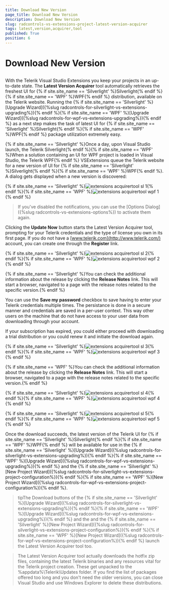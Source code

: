 ```yaml
---
title: Download New Version
page_title: Download New Version
description: Download New Version
slug: radcontrols-vs-extensions-project-latest-version-acquirer
tags: latest,version,acquirer,tool
published: True
position: 6
---
```


# Download New Version



##

With the Telerik Visual Studio Extensions you keep your projects in an up-to-date state. The __Latest Version Acquirer__ tool automatically retrieves the freshest UI for {% if site.site_name == 'Silverlight' %}Silverlight{% endif %}{% if site.site_name == 'WPF' %}WPF{% endif %} distribution, available on the Telerik website. Running the {% if site.site_name == 'Silverlight' %}[Upgrade Wizard]({%slug radcontrols-for-silverlight-vs-extensions-upgrading%}){% endif %}{% if site.site_name == 'WPF' %}[Upgrade Wizard]({%slug radcontrols-for-wpf-vs-extensions-upgrading%}){% endif %} as a next step makes the task of latest UI for {% if site.site_name == 'Silverlight' %}Silverlight{% endif %}{% if site.site_name == 'WPF' %}WPF{% endif %} package utilization extremely easy.


{% if site.site_name == 'Silverlight' %}Once a day, upon Visual Studio launch, the Telerik Silverlight{% endif %}{% if site.site_name == 'WPF' %}When a solution containing an UI for WPF project is loaded in Visual Studio, the Telerik WPF{% endif %} VSExtensions queue the Telerik website for a new version of UI for {% if site.site_name == 'Silverlight' %}Silverlight{% endif %}{% if site.site_name == 'WPF' %}WPF{% endif %}. A dialog gets displayed when a new version is discovered:


{% if site.site_name == 'Silverlight' %}![extensions acquirertool sl 1](images/extensions_acquirertool_sl_1.png){% endif %}{% if site.site_name == 'WPF' %}![extensions acquirertool wpf 1](images/extensions_acquirertool_wpf_1.png){% endif %}

>If you've disabled the notifications, you can use the [Options Dialog]({%slug radcontrols-vs-extensions-options%}) to activate them again.

Clicking the __Update Now__ button starts the Latest Version Acquirer tool, prompting for your Telerik credentials and the type of license you own in its first page. If you do not have a [www.telerik.com](http://www.telerik.com/) account, you can create one through the __Register__ link.


{% if site.site_name == 'Silverlight' %}![extensions acquirertool sl 2](images/extensions_acquirertool_sl_2.png){% endif %}{% if site.site_name == 'WPF' %}![extensions acquirertool wpf 2](images/extensions_acquirertool_wpf_2.png){% endif %}

{% if site.site_name == 'Silverlight' %}You can check the additional information about the release by clicking the __Release Notes__ link. This will start a browser, navigated to a page with the release notes related to the specific version.{% endif %}


You can use the __Save my password__ checkbox to save having to enter your Telerik credentials multiple times. The persistance is done in a secure manner and credentials are saved in a per-user context. This way other users on the machine that do not have access to your user data from downloading through your account.


If your subscription has expired, you could either proceed with downloading a trial distribution or you could renew it and initiate the download again.


{% if site.site_name == 'Silverlight' %}![extensions acquirertool sl 3](images/extensions_acquirertool_sl_3.png){% endif %}{% if site.site_name == 'WPF' %}![extensions acquirertool wpf 3](images/extensions_acquirertool_wpf_3.png){% endif %}

{% if site.site_name == 'WPF' %}You can check the additional information about the release by clicking the __Release Notes__ link. This will start a browser, navigated to a page with the release notes related to the specific version.{% endif %}

{% if site.site_name == 'Silverlight' %}![extensions acquirertool sl 4](images/extensions_acquirertool_sl_4.png){% endif %}{% if site.site_name == 'WPF' %}![extensions acquirertool wpf 4](images/extensions_acquirertool_wpf_4.png){% endif %}

{% if site.site_name == 'Silverlight' %}![extensions acquirertool sl 5](images/extensions_acquirertool_sl_5.png){% endif %}{% if site.site_name == 'WPF' %}![extensions acquirertool wpf 5](images/extensions_acquirertool_wpf_5.png){% endif %}

Once the download succeeds, the latest version of the Telerik UI for {% if site.site_name == 'Silverlight' %}Silverlight{% endif %}{% if site.site_name == 'WPF' %}WPF{% endif %} will be available for use in the {% if site.site_name == 'Silverlight' %}[Upgrade Wizard]({%slug radcontrols-for-silverlight-vs-extensions-upgrading%}){% endif %}{% if site.site_name == 'WPF' %}[Upgrade Wizard]({%slug radcontrols-for-wpf-vs-extensions-upgrading%}){% endif %} and the {% if site.site_name == 'Silverlight' %}[New Project Wizard]({%slug radcontrols-for-silverlight-vs-extensions-project-configuration%}){% endif %}{% if site.site_name == 'WPF' %}[New Project Wizard]({%slug radcontrols-for-wpf-vs-extensions-project-configuration%}){% endif %}.


>tipThe Download buttons of the {% if site.site_name == 'Silverlight' %}[Upgrade Wizard]({%slug radcontrols-for-silverlight-vs-extensions-upgrading%}){% endif %}{% if site.site_name == 'WPF' %}[Upgrade Wizard]({%slug radcontrols-for-wpf-vs-extensions-upgrading%}){% endif %} and the and the {% if site.site_name == 'Silverlight' %}[New Project Wizard]({%slug radcontrols-for-silverlight-vs-extensions-project-configuration%}){% endif %}{% if site.site_name == 'WPF' %}[New Project Wizard]({%slug radcontrols-for-wpf-vs-extensions-project-configuration%}){% endif %} launch the Latest Version Acquirer tool too.


>The Latest Version Acquirer tool actually downloads the hotfix zip files, containing the latest Telerik binaries and any resources vital for the Telerik project creation. These get unpacked to the %appdata%\Telerik\Updates folder. If you find the list of packages offered too long and you don't need the older versions, you can close Visual Studio and use Windows Explorer to delete these distributions.
